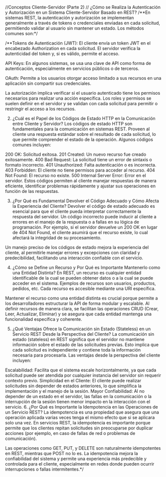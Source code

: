 //Conceptos Cliente-Servidor (Parte 2)
// ¿Cómo se Realiza la Autenticación y Autorización en un Sistema Cliente-Servidor Basado en REST?
/**En sistemas REST, la autenticación y autorización se implementan generalmente a través de tokens o credenciales enviadas en cada solicitud, permitiendo validar al usuario sin mantener un estado. Los métodos comunes son:*/

/**Tokens de Autenticación (JWT): El cliente envía un token JWT en el encabezado Authorization en cada solicitud. El servidor verifica la autenticidad del token y, si es válido, permite el acceso.

API Keys: En algunos sistemas, se usa una clave de API como forma de autenticación, especialmente en servicios públicos o de terceros.

OAuth: Permite a los usuarios otorgar acceso limitado a sus recursos en una aplicación sin compartir sus credenciales.

La autorización implica verificar si el usuario autenticado tiene los permisos necesarios para realizar una acción específica. Los roles y permisos se suelen definir en el servidor y se validan con cada solicitud para permitir o restringir el acceso a los recursos.

2. ¿Cuál es el Papel de los Códigos de Estado HTTP en la Comunicación entre Cliente y Servidor?
Los códigos de estado HTTP son fundamentales para la comunicación en sistemas REST. Proveen al cliente una respuesta estándar sobre el resultado de cada solicitud, lo que permite comprender el estado de la operación. Algunos códigos comunes incluyen:

200 OK: Solicitud exitosa.
201 Created: Un nuevo recurso fue creado exitosamente.
400 Bad Request: La solicitud tiene un error de sintaxis o formato incorrecto.
401 Unauthorized: Falta autenticación o es incorrecta.
403 Forbidden: El cliente no tiene permisos para acceder al recurso.
404 Not Found: El recurso no existe.
500 Internal Server Error: Error en el servidor.
Estos códigos permiten al cliente manejar respuestas de manera eficiente, identificar problemas rápidamente y ajustar sus operaciones en función de las respuestas.

3. ¿Por Qué es Fundamental Devolver el Código Adecuado y Cómo Afecta la Experiencia del Cliente?
Devolver el código de estado adecuado es esencial para que el cliente pueda interpretar correctamente la respuesta del servidor. Un código incorrecto puede inducir al cliente a errores en el manejo de la respuesta o a fallas en su lógica de programación. Por ejemplo, si el servidor devuelve un 200 OK en lugar de 404 Not Found, el cliente asumirá que el recurso existe, lo cual afectará la integridad de su procesamiento.

Un manejo preciso de los códigos de estado mejora la experiencia del cliente, al permitirle manejar errores y excepciones con claridad y predecibilidad, facilitando una interacción confiable con el servicio.

4. ¿Cómo se Define un Recurso y Por Qué es Importante Mantenerlo como una Entidad Distinta?
En REST, un recurso es cualquier entidad identificable de la cual se pueden obtener datos o a la cual se puede acceder en el sistema. Ejemplos de recursos son usuarios, productos, pedidos, etc. Cada recurso es accesible mediante una URI específica.

Mantener el recurso como una entidad distinta es crucial porque permite a los desarrolladores estructurar la API de forma modular y escalable. Al definir recursos de manera clara, se facilitan las operaciones CRUD (Crear, Leer, Actualizar, Eliminar) y se asegura que cada entidad mantenga una funcionalidad específica y coherente.

5. ¿Qué Ventajas Ofrece la Comunicación sin Estado (Stateless) en un Servicio REST Desde la Perspectiva del Cliente?
La comunicación sin estado (stateless) en REST significa que el servidor no mantiene información sobre el estado de las solicitudes previas. Esto implica que cada solicitud es independiente y contiene toda la información necesaria para procesarla. Las ventajas desde la perspectiva del cliente incluyen:

Escalabilidad: Facilita que el sistema escale horizontalmente, ya que cada solicitud puede ser atendida por cualquier instancia del servidor sin requerir contexto previo.
Simplicidad en el Cliente: El cliente puede realizar solicitudes sin depender de estados anteriores, lo que simplifica la implementación y el manejo de la sesión.
Mayor Confiabilidad: Al no depender de un estado en el servidor, las fallas en la comunicación o la interrupción de la sesión tienen menor impacto en la interacción con el servicio.
6. ¿Por Qué es Importante la Idempotencia en las Operaciones de un Servicio REST?
La idempotencia es una propiedad que asegura que una operación aplicada varias veces tenga el mismo efecto que si se aplicara solo una vez. En servicios REST, la idempotencia es importante porque permite que los clientes repitan solicitudes sin preocuparse por duplicar acciones (por ejemplo, en caso de fallas de red o problemas de comunicación).

Las operaciones como GET, PUT, y DELETE son naturalmente idempotentes en REST, mientras que POST no lo es. La idempotencia mejora la confiabilidad del sistema y permite una experiencia más predecible y controlada para el cliente, especialmente en redes donde pueden ocurrir interrupciones o fallas intermitentes.*/
